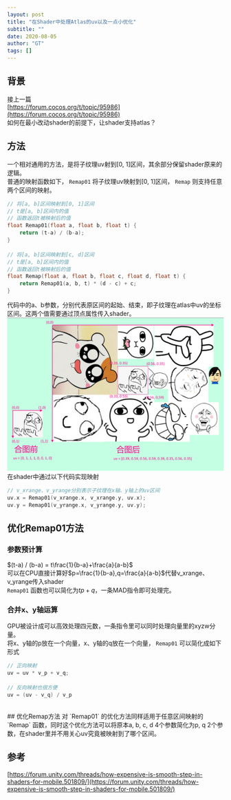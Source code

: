 ```yaml
---
layout: post
title: "在Shader中处理Atlas的uv以及一点小优化"
subtitle: ""
date: 2020-08-05
author: "GT"
tags: []
---
```


<a name="2aeUg"></a>
## 背景
接上一篇<br />[https://forum.cocos.org/t/topic/95986](https://forum.cocos.org/t/topic/95986)<br />如何在最小改动shader的前提下，让shader支持atlas？<br />

<a name="PmkZK"></a>
## 方法
一个相对通用的方法，是将子纹理uv射到[0, 1]区间，其余部分保留shader原来的逻辑。<br />普通的映射函数如下， `Remap01` 将子纹理uv映射到[0, 1]区间， `Remap` 则支持任意两个区间的映射。

```c
// 将[a, b]区间映射到[0, 1]区间
// t是[a, b]区间内的值
// 函数返回t被映射后的值
float Remap01(float a, float b, float t) {
	return (t-a) / (b-a);
}

// 将[a, b]区间映射到[c, d]区间
// t是[a, b]区间内的值
// 函数返回t被映射后的值
float Remap(float a, float b, float c, float d, float t) {
    return Remap01(a, b, t) * (d - c) + c;
}
```
代码中的a、b参数，分别代表原区间的起始、结束，即子纹理在atlas中uv的坐标区间。这两个值需要通过顶点属性传入shader。<br />
![](/img/in-post/20200805/atlas_uv.png)
<br />在shader中通过以下代码实现映射
```c
// v_xrange、v_yrange分别表示子纹理在x轴、y轴上的uv区间
uv.x = Remap01(v_xrange.x, v_xrange.y, uv.x);
uv.y = Remap01(v_yrange.x, v_yrange.y, uv.y);
```

<a name="08yv8"></a>
## 优化Remap01方法
<a name="vBtKr"></a>
### 参数预计算

$(t-a) / (b-a) = t\frac{1}{b-a}+\frac{a}{a-b}$
<br />可以在CPU直接计算好$p=\frac{1}{b-a},q=\frac{a}{a-b}$代替v_xrange、v_yrange传入shader<br />`Remap01` 函数也可以简化为$tp+q$，一条MAD指令即可处理完。

<a name="2faef726"></a>
### 合并x、y轴运算
GPU被设计成可以高效处理四元数，一条指令里可以同时处理向量里的xyzw分量。<br />将x、y轴的p放在一个向量，x、y轴的q放在一个向量， `Remap01` 可以简化成如下形式
```c
// 正向映射
uv = uv * v_p + v_q;

// 反向映射也很方便
uv = (uv - v_q) / v_p
```
<br />
<a name="FJnpt"></a>
## 优化Remap方法
对 `Remap01` 的优化方法同样适用于任意区间映射的 `Remap` 函数，同时这个优化方法可以将原本a, b, c, d 4个参数简化为p, q 2个参数，在shader里并不用关心uv究竟被映射到了哪个区间。


## 参考
[https://forum.unity.com/threads/how-expensive-is-smooth-step-in-shaders-for-mobile.501809/](https://forum.unity.com/threads/how-expensive-is-smooth-step-in-shaders-for-mobile.501809/)